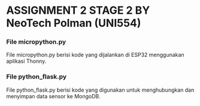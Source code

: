 # ASSIGNMENT 2 STAGE 2 BY NeoTech Polman (UNI554)

### File micropython.py
File micropython.py berisi kode yang dijalankan di ESP32 menggunakan aplikasi Thonny.

### File python_flask.py
File python_flask.py berisi kode yang digunakan untuk menghubungkan dan menyimpan data sensor ke MongoDB.
